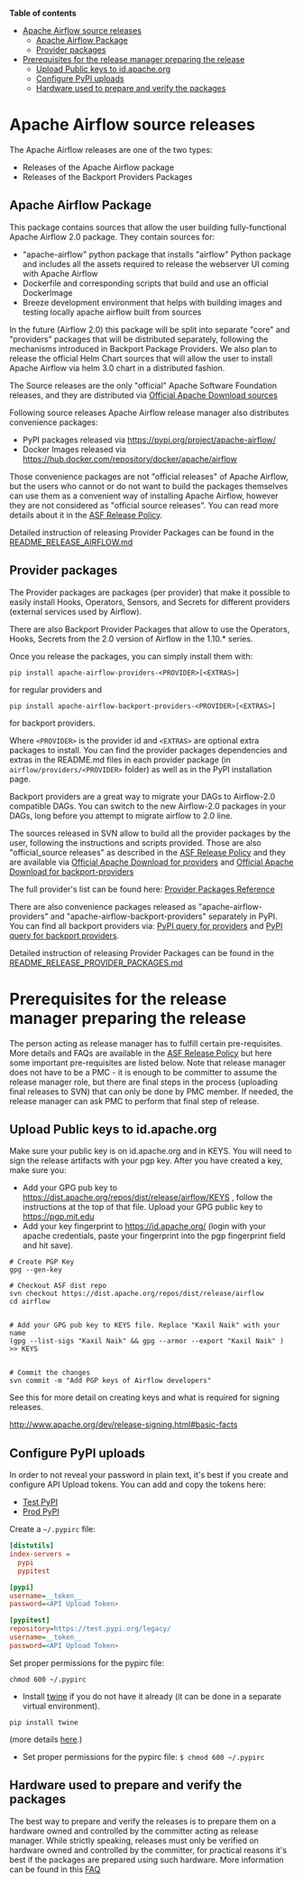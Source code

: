 <!--
 Licensed to the Apache Software Foundation (ASF) under one
 or more contributor license agreements.  See the NOTICE file
 distributed with this work for additional information
 regarding copyright ownership.  The ASF licenses this file
 to you under the Apache License, Version 2.0 (the
 "License"); you may not use this file except in compliance
 with the License.  You may obtain a copy of the License at

   http://www.apache.org/licenses/LICENSE-2.0

 Unless required by applicable law or agreed to in writing,
 software distributed under the License is distributed on an
 "AS IS" BASIS, WITHOUT WARRANTIES OR CONDITIONS OF ANY
 KIND, either express or implied.  See the License for the
 specific language governing permissions and limitations
 under the License.
-->
<!-- START doctoc generated TOC please keep comment here to allow auto update -->
<!-- DON'T EDIT THIS SECTION, INSTEAD RE-RUN doctoc TO UPDATE -->
**Table of contents**

- [Apache Airflow source releases](#apache-airflow-source-releases)
  - [Apache Airflow Package](#apache-airflow-package)
  - [Provider packages](#provider-packages)
- [Prerequisites for the release manager preparing the release](#prerequisites-for-the-release-manager-preparing-the-release)
  - [Upload Public keys to id.apache.org](#upload-public-keys-to-idapacheorg)
  - [Configure PyPI uploads](#configure-pypi-uploads)
  - [Hardware used to prepare and verify the packages](#hardware-used-to-prepare-and-verify-the-packages)

<!-- END doctoc generated TOC please keep comment here to allow auto update -->

# Apache Airflow source releases

The Apache Airflow releases are one of the two types:

* Releases of the Apache Airflow package
* Releases of the Backport Providers Packages

## Apache Airflow Package

This package contains sources that allow the user building fully-functional Apache Airflow 2.0 package.
They contain sources for:

 * "apache-airflow" python package that installs "airflow" Python package and includes
   all the assets required to release the webserver UI coming with Apache Airflow
 * Dockerfile and corresponding scripts that build and use an official DockerImage
 * Breeze development environment that helps with building images and testing locally
   apache airflow built from sources

In the future (Airflow 2.0) this package will be split into separate "core" and "providers" packages that
will be distributed separately, following the mechanisms introduced in Backport Package Providers. We also
plan to release the official Helm Chart sources that will allow the user to install Apache Airflow
via helm 3.0 chart in a distributed fashion.

The Source releases are the only "official" Apache Software Foundation releases, and they are distributed
via [Official Apache Download sources](https://downloads.apache.org/)

Following source releases Apache Airflow release manager also distributes convenience packages:

* PyPI packages released via https://pypi.org/project/apache-airflow/
* Docker Images released via https://hub.docker.com/repository/docker/apache/airflow

Those convenience packages are not "official releases" of Apache Airflow, but the users who
cannot or do not want to build the packages themselves can use them as a convenient way of installing
Apache Airflow, however they are not considered as "official source releases". You can read more
details about it in the [ASF Release Policy](http://www.apache.org/legal/release-policy.html).

Detailed instruction of releasing Provider Packages can be found in the
[README_RELEASE_AIRFLOW.md](README_RELEASE_AIRFLOW.md)

## Provider packages

The Provider packages are packages (per provider) that make it possible to easily install Hooks,
Operators, Sensors, and Secrets for different providers (external services used by Airflow).

There are also Backport Provider Packages that allow to use the Operators, Hooks, Secrets from the 2.0
version of Airflow in the 1.10.* series.

Once you release the packages, you can simply install them with:

```
pip install apache-airflow-providers-<PROVIDER>[<EXTRAS>]
```

for regular providers and

```
pip install apache-airflow-backport-providers-<PROVIDER>[<EXTRAS>]
```

for backport providers.

Where `<PROVIDER>` is the provider id and `<EXTRAS>` are optional extra packages to install.
You can find the provider packages dependencies and extras in the README.md files in each provider
package (in `airflow/providers/<PROVIDER>` folder) as well as in the PyPI installation page.

Backport providers are a great way to migrate your DAGs to Airflow-2.0 compatible DAGs. You can
switch to the new Airflow-2.0 packages in your DAGs, long before you attempt to migrate
airflow to 2.0 line.

The sources released in SVN allow to build all the provider packages by the user, following the
instructions and scripts provided. Those are also "official_source releases" as described in the
[ASF Release Policy](http://www.apache.org/legal/release-policy.html) and they are available
via [Official Apache Download for providers](https://downloads.apache.org/airflow/providers/) and
[Official Apache Download for backport-providers](https://downloads.apache.org/airflow/backport-providers/)

The full provider's list can be found here:
[Provider Packages Reference](https://s.apache.org/airflow-docs)

There are also convenience packages released as "apache-airflow-providers" and
"apache-airflow-backport-providers" separately in PyPI.
You can find all backport providers via:
[PyPI query for providers](https://pypi.org/search/?q=apache-airflow-providers) and
[PyPI query for backport providers](https://pypi.org/search/?q=apache-airflow-backport-providers).

Detailed instruction of releasing Provider Packages can be found in the
[README_RELEASE_PROVIDER_PACKAGES.md](README_RELEASE_PROVIDER_PACKAGES.md)

# Prerequisites for the release manager preparing the release

The person acting as release manager has to fulfill certain pre-requisites. More details and FAQs are
available in the [ASF Release Policy](http://www.apache.org/legal/release-policy.html) but here some important
pre-requisites are listed below. Note that release manager does not have to be a PMC - it is enough
to be committer to assume the release manager role, but there are final steps in the process (uploading
final releases to SVN) that can only be done by PMC member. If needed, the release manager
can ask PMC to perform that final step of release.

## Upload Public keys to id.apache.org

Make sure your public key is on id.apache.org and in KEYS. You will need to sign the release artifacts
with your pgp key. After you have created a key, make sure you:

- Add your GPG pub key to https://dist.apache.org/repos/dist/release/airflow/KEYS , follow the instructions at the top of that file. Upload your GPG public key to https://pgp.mit.edu
- Add your key fingerprint to https://id.apache.org/ (login with your apache credentials, paste your fingerprint into the pgp fingerprint field and hit save).

```shell script
# Create PGP Key
gpg --gen-key

# Checkout ASF dist repo
svn checkout https://dist.apache.org/repos/dist/release/airflow
cd airflow


# Add your GPG pub key to KEYS file. Replace "Kaxil Naik" with your name
(gpg --list-sigs "Kaxil Naik" && gpg --armor --export "Kaxil Naik" ) >> KEYS


# Commit the changes
svn commit -m "Add PGP keys of Airflow developers"
```

See this for more detail on creating keys and what is required for signing releases.

http://www.apache.org/dev/release-signing.html#basic-facts

## Configure PyPI uploads

In order to not reveal your password in plain text, it's best if you create and configure API Upload tokens.
You can add and copy the tokens here:

* [Test PyPI](https://test.pypi.org/manage/account/token/)
* [Prod PyPI](https://pypi.org/manage/account/token/)


Create a `~/.pypirc` file:

```ini
[distutils]
index-servers =
  pypi
  pypitest

[pypi]
username=__token__
password=<API Upload Token>

[pypitest]
repository=https://test.pypi.org/legacy/
username=__token__
password=<API Upload Token>
```

Set proper permissions for the pypirc file:

```shell script
chmod 600 ~/.pypirc
```

- Install [twine](https://pypi.org/project/twine/) if you do not have it already (it can be done
  in a separate virtual environment).

```shell script
pip install twine
```

(more details [here](https://peterdowns.com/posts/first-time-with-pypi.html).)

- Set proper permissions for the pypirc file:
`$ chmod 600 ~/.pypirc`


## Hardware used to prepare and verify the packages

The best way to prepare and verify the releases is to prepare them on a hardware owned and controlled
by the committer acting as release manager. While strictly speaking, releases must only be verified
on hardware owned and controlled by the committer, for practical reasons it's best if the packages are
prepared using such hardware. More information can be found in this
[FAQ](http://www.apache.org/legal/release-policy.html#owned-controlled-hardware)
